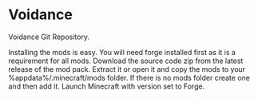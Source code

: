 # Voidance

Voidance Git Repository.

Installing the mods is easy. You will need forge installed first as it is a requirement for all mods.
Download the source code zip from the latest release of the mod pack.
Extract it or open it and copy the mods to your %appdata%/.minecraft/mods folder.
If there is no mods folder create one and then add it.
Launch Minecraft with version set to Forge.